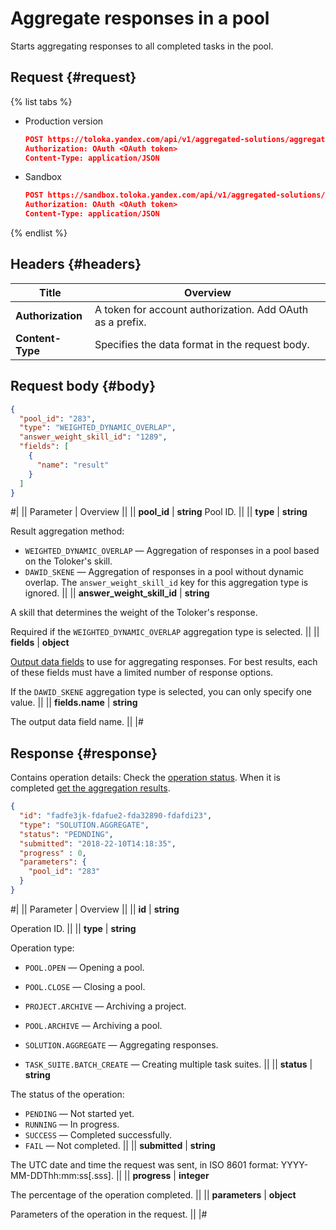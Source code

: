 # Aggregate responses in a pool

Starts aggregating responses to all completed tasks in the pool.

## Request {#request}

{% list tabs %}

- Production version

  ```json
  POST https://toloka.yandex.com/api/v1/aggregated-solutions/aggregate-by-pool
  Authorization: OAuth <OAuth token>
  Content-Type: application/JSON
  ```

- Sandbox

  ```json
  POST https://sandbox.toloka.yandex.com/api/v1/aggregated-solutions/aggregate-by-pool
  Authorization: OAuth <OAuth token>
  Content-Type: application/JSON
  ```
{% endlist %}


## Headers {#headers}

Title | Overview
----- | ----- 
**Authorization** | A token for account authorization. Add OAuth as a prefix. ||
**Content-Type** | Specifies the data format in the request body.


## Request body {#body}

```json
{
  "pool_id": "283",
  "type": "WEIGHTED_DYNAMIC_OVERLAP", 
  "answer_weight_skill_id": "1289",
  "fields": [
    {
      "name": "result"
    }
  ]
}
```

#|
|| Parameter | Overview ||
|| **pool_id** | **string**
Pool ID. ||
|| **type** | **string**

Result aggregation method:

- `WEIGHTED_DYNAMIC_OVERLAP` — Aggregation of responses in a pool based on the Toloker's skill.
- `DAWID_SKENE` — Aggregation of responses in a pool without dynamic overlap. The `answer_weight_skill_id` key for this aggregation type is ignored. ||
|| **answer_weight_skill_id** | **string**

A skill that determines the weight of the Toloker's response.

Required if the `WEIGHTED_DYNAMIC_OVERLAP` aggregation type is selected. ||
|| **fields** | **object**

[Output data fields](https://toloka.ai/docs/guide/concepts/result-aggregation.html?lang=en) to use for aggregating responses. For best results, each of these fields must have a limited number of response options.

If the `DAWID_SKENE` aggregation type is selected, you can only specify one value. ||
|| **fields.name** | **string**

The output data field name. ||
|#

## Response {#response}

Contains operation details: Check the [operation status](operations.md). When it is completed [get the aggregation results](get-aggregated-result.md).

```json
{
  "id": "fadfe3jk-fdafue2-fda32890-fdafdi23",
  "type": "SOLUTION.AGGREGATE",
  "status": "PEDNDING",
  "submitted": "2018-22-10T14:18:35",
  "progress" : 0,
  "parameters": {
    "pool_id": "283"
  }
}
```

#|
|| Parameter | Overview ||
|| **id** | **string**

Operation ID. ||
|| **type** | **string**

Operation type:

- `POOL.OPEN` — Opening a pool.
    
- `POOL.CLOSE` — Closing a pool.
    
- `PROJECT.ARCHIVE` — Archiving a project.
    
- `POOL.ARCHIVE` — Archiving a pool.
    
- `SOLUTION.AGGREGATE` — Aggregating responses.
- `TASK_SUITE.BATCH_CREATE` — Creating multiple task suites. ||
|| **status** | **string**

The status of the operation:

- `PENDING` — Not started yet.
- `RUNNING` — In progress.
- `SUCCESS` — Completed successfully.
- `FAIL` — Not completed. ||
|| **submitted** | **string**

The UTC date and time the request was sent, in ISO 8601 format: YYYY-MM-DDThh:mm:ss[.sss]. ||
|| **progress** | **integer**

The percentage of the operation completed. ||
|| **parameters** | **object**

Parameters of the operation in the request. ||
|#

